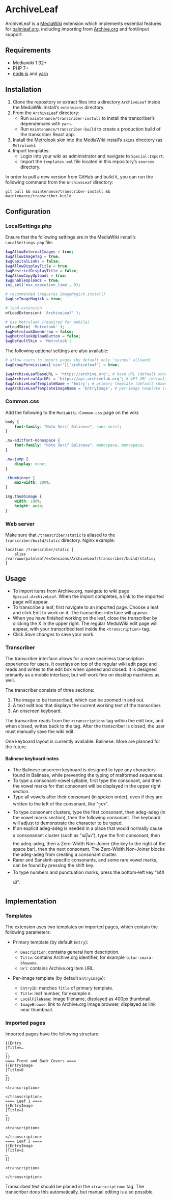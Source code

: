 # ArchiveLeaf

ArchiveLeaf is a [MediaWiki](https://mediawiki.org) extension which implements essential features for [palmleaf.org](http://palmleaf.org), including importing from [Archive.org](https://archive.org) and font/input support.

## Requirements

* Mediawiki 1.32+
* PHP 7+
* [node.js](https://nodejs.org) and [yarn](https://yarnpkg.com)

## Installation

1. Clone the repository or extract files into a directory `ArchiveLeaf` inside the MediaWiki install’s `extensions` directory.
2. From the `ArchiveLeaf` directory:
    * Run `maintenance/transcriber-install` to install the transcriber’s dependencies with `yarn`.
    * Run `maintenance/transcriber-build` to create a production build of the transcriber React app.
3. Install the [Metrolook](https://www.mediawiki.org/wiki/Skin:Metrolook) skin into the MediaWiki install’s `skins` directory (as `Metrolook`).
4. Import templates:
    * Login into your wiki as administrator and navigate to `Special:Import`.
    * Import the `templates.xml` file located in this repository’s `sources` directory.

In order to pull a new version from GitHub and build it, you can run the following command from the `ArchiveLeaf` directory:

```
git pull && maintenance/transcriber-install && maintenance/transcriber-build
```

## Configuration

### LocalSettings.php

Ensure that the following settings are in the MediaWiki install’s `LocalSettings.php` file:

```php
$wgAllowExternalImages = true;
$wgAllowImageTag = true;
$wgCapitalLinks = false;
$wgAllowDisplayTitle = true;
$wgRestrictDisplayTitle = false;
$wgAllowCopyUploads = true;
$wgEnableUploads = true;
ini_set('max_execution_time', 0);

# recommended (requires ImageMagick install)
$wgUseImageMagick = true;

# load extension
wfLoadExtension( 'ArchiveLeaf' );

# use Metrolook (required for mobile)
wfLoadSkin( 'Metrolook' );
$wgMetrolookDownArrow = false;
$wgMetrolookUploadButton = false;
$wgDefaultSkin = 'Metrolook';
```

The following optional settings are also available:

```php
# allow users to import pages (by default only "sysops" allowed)
$wgGroupPermissions['user']['archiveleaf'] = true;

$wgArchiveLeafBaseURL = 'https://archive.org'; # base URL (default shown)
$wgArchiveLeafApiURL = 'https://api.archivelab.org'; # API URL (default shown)
$wgArchiveLeafTemplateName = 'Entry'; # primary template (default shown)
$wgArchiveLeafTemplateImageName = 'EntryImage'; # per-image template (default shown)
```

### Common.css

Add the following to the `MediaWiki:Common.css` page on the wiki:

```css
body {
    font-family: "Noto Serif Balinese", sans-serif;
}

.mw-editfont-monospace {
    font-family: "Noto Serif Balinese", monospace, monospace;
}

.mw-jump {
    display: none;
}

.thumbinner {
    max-width: 100%;
}

img.thumbimage {
    width: 100%;
    height: auto;
}
```

### Web server

Make sure that `/transcriber/static` is aliased to the `transcriber/build/static` directory. Nginx example:

```
location /transcriber/static {
    alias /var/www/palmleaf/extensions/ArchiveLeaf/transcriber/build/static;
}
```

## Usage

* To import items from Archive.org, navigate to wiki page `Special:ArchiveLeaf`. When the import completes, a link to the imported page will appear.
* To transcribe a leaf, first navigate to an imported page. Choose a leaf and click Edit to work on it. The transcriber interface will appear.
* When you have finished working on the leaf, close the transcriber by clicking the X in the upper right. The regular MediaWiki edit page will appear, with your transcribed text inside the `<transcription>` tag.
* Click *Save changes* to save your work.

### Transcriber

The transcriber interface allows for a more seamless transcription experience for users. It overlays on top of the regular wiki edit page and reads and writes to the edit box when opened and closed. It is designed primarily as a mobile interface, but will work fine on desktop machines as well.

The transcriber consists of three sections:
1. The image to be transcribed, which can be zoomed in and out.
2. A text edit box that displays the current working text of the transcriber.
3. An onscreen keyboard.

The transcriber reads from the `<transcription>` tag within the edit box, and when closed, writes back to the tag. After the transcriber is closed, the user must manually save the wiki edit.

One keyboard layout is currently available: Balinese. More are planned for the future.

#### Balinese keyboard notes

* The Balinese onscreen keyboard is designed to type any characters found in Balinese, while preventing the typing of malformed sequences.
* To type a consonant-vowel syllable, first type the consonant, and then the vowel marks for that consonant will be displayed in the upper right section.
* Type all vowels after their consonant (in spoken order), even if they are written to the left of the consonant, like "ᬳᬾ".
* To type consonant clusters, type the first consonant, then adeg-adeg (in the vowel marks section), then the following consonant. The keyboard will adjust to demonstrate the character to be typed.
* If an explicit adeg-adeg is needed in a place that would normally cause a consonanant cluster (such as "ᬦ᭄‌ᬪ"), type the first consonant, then the adeg-adeg, then a Zero-Width Non-Joiner (the key to the right of the space bar), then the next consonant. The Zero-Width Non-Joiner blocks the adeg-adeg from creating a consonant cluster.
* Rarer and Sanskrit-specific consonants, and some rare vowel marks, can be found by pressing the shift key.
* To type numbers and punctuation marks, press the bottom-left key "᭗᭘᭙".

## Implementation

### Templates

The extension uses two templates on imported pages, which contain the following parameters:

* Primary template (by default `Entry`):
    - `Description`: contains general item description.
    - `Title`: contains Archive.org identifier, for example `tutur-smara-bhuwana`.
    - `Url`: contains Archive.org item URL.

* Per-image template (by default `EntryImage`):
    - `EntryID`: matches `Title` of primary template.
    - `Title`: leaf number, for example `0`.
    - `LocalFileName`: image filename, displayed as 400px thumbnail.
    - `ImageBrowse`: link to Archive.org image browser, displayed as link near thumbnail.

### Imported pages

Imported pages have the following structure:

```
{{Entry
|Title=…
…
}}
==== Front and Back Covers ====
{{EntryImage
|Title=0
…
}}

<transcription>

</transcription>
==== Leaf 1 ====
{{EntryImage
|Title=1
…
}}

<transcription>

</transcription>
==== Leaf 2 ====
{{EntryImage
|Title=2
…
}}

<transcription>

</transcription>
```

Transcribed text should be placed in the `<transcription>` tag. The transcriber does this automatically, but manual editing is also possible.
